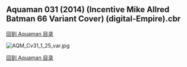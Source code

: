 ## Aquaman 031 (2014) (Incentive Mike Allred Batman 66 Variant Cover) (digital-Empire).cbr


[回到 Aquaman 目录](https://github.com/alicewish/markdown/blob/master/series/Aquaman.md)


![AQM_Cv31_1_25_var.jpg](https://wx1.sinaimg.cn/large/6a9fdecagy1fq32idec7zj21hc2a1npe.jpg)

[回到 Aquaman 目录](https://github.com/alicewish/markdown/blob/master/series/Aquaman.md)

